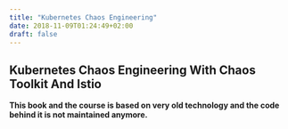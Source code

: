 ```yaml
---
title: "Kubernetes Chaos Engineering"
date: 2018-11-09T01:24:49+02:00
draft: false
---
```


## Kubernetes Chaos Engineering With Chaos Toolkit And Istio

**This book and the course is based on very old technology and the code behind it is not maintained anymore.**
